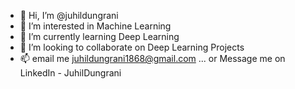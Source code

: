 - 👋 Hi, I’m @juhildungrani
- 👀 I’m interested in Machine Learning
- 🌱 I’m currently learning Deep Learning 
- 💞️ I’m looking to collaborate on Deep Learning Projects
- 📫 email me juhildungrani1868@gmail.com ... or Message me on LinkedIn - JuhilDungrani

<!---
juhildungrani/juhildungrani is a ✨ special ✨ repository because its `README.md` (this file) appears on your GitHub profile.
You can click the Preview link to take a look at your changes.
--->
